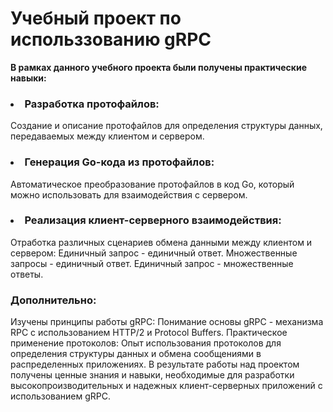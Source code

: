 <h1>Учебный проект по использзованию gRPC</h1>
<strong>В рамках данного учебного проекта были получены практические навыки:</strong>

<h3><li>Разработка протофайлов:</li></h3>
<p>Создание и описание протофайлов для определения структуры данных, передаваемых между клиентом и сервером.</p>
<h3><li>Генерация Go-кода из протофайлов:</li></h3>
Автоматическое преобразование протофайлов в код Go, который можно использовать для взаимодействия с сервером.
<h3><li>Реализация клиент-серверного взаимодействия:</li></h3>
Отработка различных сценариев обмена данными между клиентом и сервером:
Единичный запрос - единичный ответ.
Множественные запросы - единичный ответ.
Единичный запрос - множественные ответы.

<h3>Дополнительно:</h3>

Изучены принципы работы gRPC:
Понимание основы gRPC - механизма RPC с использованием HTTP/2 и Protocol Buffers.
Практическое применение протоколов:
Опыт использования протоколов для определения структуры данных и обмена сообщениями в распределенных приложениях.
В результате работы над проектом получены ценные знания и навыки, необходимые для разработки высокопроизводительных и надежных клиент-серверных приложений с использованием gRPC.
